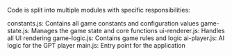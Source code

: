 Code is split into multiple modules with specific responsibilities:

constants.js: Contains all game constants and configuration values
game-state.js: Manages the game state and core functions
ui-renderer.js: Handles all UI rendering
game-logic.js: Contains game rules and logic
ai-player.js: AI logic for the GPT player
main.js: Entry point for the application
